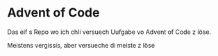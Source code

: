 # Advent of Code 
Das eif s Repo wo ich chli versuech Uufgabe vo Advent of Code z löse. 

Meistens vergissis, aber versueche di meiste z löse
